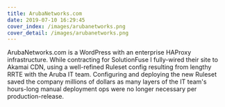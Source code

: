 ```yaml
---
title: ArubaNetworks.com
date: 2019-07-10 16:29:45
cover_index: /images/arubanetworks.png
cover_detail: /images/arubanetworks.png
---
```


ArubaNetworks.com is a WordPress with an enterprise HAProxy infrastructure. While contracting for SolutionFuse I fully-wired their site to Akamai CDN, using a well-refined Ruleset config resulting from lengthy RRTE with the Aruba IT team. Configuring and deploying the new Ruleset saved the company millions of dollars as many layers of the IT team's hours-long manual deployment ops were no longer necessary per production-release.
